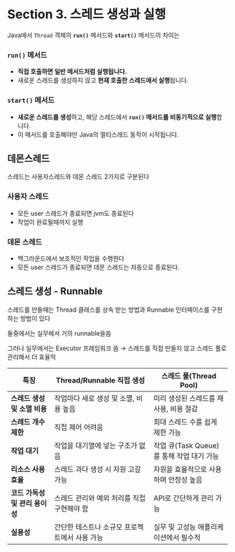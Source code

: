 # Section 3. 스레드 생성과 실행

Java에서 `Thread` 객체의 **`run()`** 메서드와 **`start()`** 메서드의 차이는

### `run()` 메서드

- **직접 호출하면 일반 메서드처럼 실행됩니다.**
- 새로운 스레드를 생성하지 않고 **현재 호출한 스레드에서 실행**됩니다.

### `start()` 메서드

- **새로운 스레드를 생성**하고, 해당 스레드에서 **`run()` 메서드를 비동기적으로 실행**합니다.
- 이 메서드를 호출해야만 Java의 멀티스레드 동작이 시작됩니다.

## 데몬스레드

스레드는 사용자스레드와 데몬 스레드 2가지로 구분된다

### 사용자 스레드

- 모든 user 스레드가 종료되면 jvm도 종료된다
- 작업이 완료될때까지 실행

### 데몬 스레드

- 백그라운드에서 보조적인 작업을 수행한다
- 모든 user 스레드가 종료되면 데몬 스레드는 자동으로 종료된다.

## 스레드 생성 - Runnable

스레드를 만들때는 Thread 클래스를 상속 받는 방법과 Runnable 인터페이스를 구현하는 방법이 있다

둘중에서는 실무에서 거의 runnable을씀

그러나 실무에서는 Executor 프레임워크 씀 → 스레드를 직접 만들지 않고 스레드 풀로 관리해서 더 효율적

| **특징** | **Thread/Runnable 직접 생성** | **스레드 풀(Thread Pool)** |
| --- | --- | --- |
| **스레드 생성 및 소멸 비용** | 작업마다 새로 생성 및 소멸, 비용 높음 | 미리 생성된 스레드를 재사용, 비용 절감 |
| **스레드 개수 제한** | 직접 제어 어려움 | 최대 스레드 수를 쉽게 제한 가능 |
| **작업 대기** | 작업을 대기열에 넣는 구조가 없음 | 작업 큐(Task Queue)를 통해 작업 대기 가능 |
| **리소스 사용 효율** | 스레드 과다 생성 시 자원 고갈 가능 | 자원을 효율적으로 사용하며 안정성 높음 |
| **코드 가독성 및 관리 용이성** | 스레드 관리와 예외 처리를 직접 구현해야 함 | API로 간단하게 관리 가능 |
| **실용성** | 간단한 테스트나 소규모 프로젝트에서 사용 가능 | 실무 및 고성능 애플리케이션에서 필수적 |
